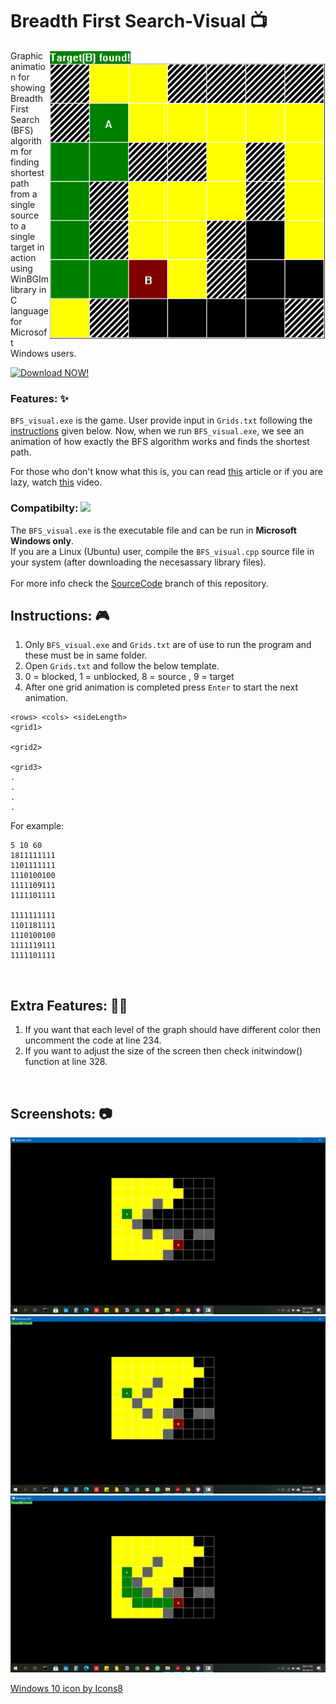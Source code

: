 # Breadth First Search-Visual :tv: 
<img src="https://github.com/jatin-47/BFS-Visual/blob/main/ScreenShots/title.png" align="right" style="display:inline;" >

Graphic animation for showing Breadth First Search (BFS) algorithm for finding shortest path from a single source to a single target in action using WinBGIm library in C language for Microsoft Windows users.

<a href="https://github.com/jatin-47/BFS-Visual/archive/main.zip"> <img src="" alt="Download NOW!"> </a>


### Features: :sparkles:
``BFS_visual.exe`` is the game. User provide input in ```Grids.txt``` following the [instructions](https://github.com/jatin-47/BFS-Visual/blob/main/README.md/#instruc) given below. Now, when we run ``BFS_visual.exe``, we see an animation of how exactly the BFS algorithm works and finds the shortest path.<br>

For those who don't know what this is, you can read [this](https://www.freecodecamp.org/news/exploring-the-applications-and-limits-of-breadth-first-search-to-the-shortest-paths-in-a-weighted-1e7b28b3307/) article or if you are lazy, watch [this](https://www.youtube.com/watch?v=oDqjPvD54Ss) video.

### Compatibilty:  <img src="https://img.icons8.com/color/32/000000/windows-10.png">
The ``BFS_visual.exe`` is the executable file and can be run in **Microsoft Windows only**. <br>
If you are a Linux (Ubuntu) user, compile the ``BFS_visual.cpp`` source file in your system (after downloading the necesassary library files). <br> <br>
For more info check the [SourceCode](https://github.com/jatin-47/BFS-Visual/tree/SourceCode) branch of this repository.

<div id="instruc"/>

## Instructions: :video_game:
1. Only ```BFS_visual.exe``` and ```Grids.txt``` are of use to run the program and these must be in same folder.
2. Open ```Grids.txt``` and follow the below template.
3.  0 = blocked, 1 = unblocked, 8 = source , 9 = target 
4. After one grid animation is completed press ```Enter``` to start the next animation.

```
<rows> <cols> <sideLength> 
<grid1>

<grid2>

<grid3>
.
.
.
.
```
For example:
```
5 10 60
1811111111
1101111111
1110100100
1111109111
1111101111

1111111111
1101181111
1110100100
1111119111
1111101111
```
<br>

## Extra Features: :man_technologist:

1. If you want that each level of the graph should have different color then uncomment the code at line 234.
2. If you want to adjust the size of the screen then check initwindow() function at line 328.

<br>
 
## Screenshots: :camera:

<img src="https://github.com/jatin-47/BFS-Visual/blob/main/ScreenShots/ss1.png" alt="SS1" width="800">
<br>

<img src="https://github.com/jatin-47/BFS-Visual/blob/main/ScreenShots/ss2.png" alt="SS2" width="800">
<br>

<img src="https://github.com/jatin-47/BFS-Visual/blob/main/ScreenShots/ss3.png" alt="SS3" width="800">

<a href="https://icons8.com/icon/108792/windows-10">Windows 10 icon by Icons8</a>
